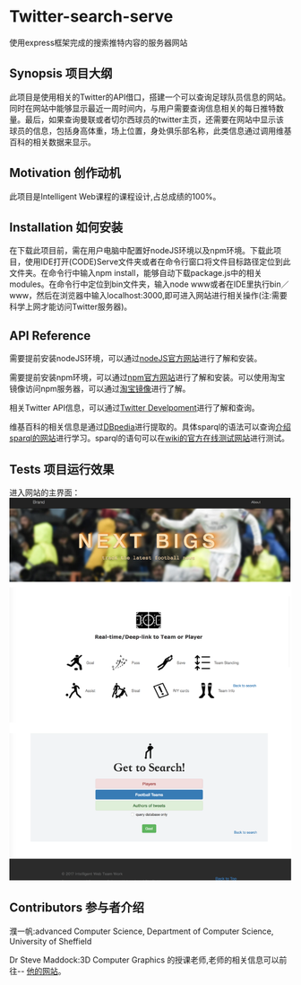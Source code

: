 # Twitter-search-serve
使用express框架完成的搜索推特内容的服务器网站
## Synopsis 项目大纲
此项目是使用相关的Twitter的API借口，搭建一个可以查询足球队员信息的网站。同时在网站中能够显示最近一周时间内，与用户需要查询信息相关的每日推特数量。最后，如果查询曼联或者切尔西球员的twitter主页，还需要在网站中显示该球员的信息，包括身高体重，场上位置，身处俱乐部名称，此类信息通过调用维基百科的相关数据来显示。
## Motivation 创作动机
此项目是Intelligent Web课程的课程设计,占总成绩的100%。
## Installation 如何安装
在下载此项目前，需在用户电脑中配置好nodeJS环境以及npm环境。下载此项目，使用IDE打开(CODE)Serve文件夹或者在命令行窗口将文件目标路径定位到此文件夹。在命令行中输入npm install，能够自动下载package.js中的相关modules。在命令行中定位到bin文件夹，输入node www或者在IDE里执行bin／www，然后在浏览器中输入localhost:3000,即可进入网站进行相关操作(注:需要科学上网才能访问Twitter服务器)。
## API Reference
需要提前安装nodeJS环境，可以通过[nodeJS官方网站](http://nodejs.cn/)进行了解和安装。

需要提前安装npm环境，可以通过[npm官方网站](https://www.npmjs.com/)进行了解和安装。可以使用淘宝镜像访问npm服务器，可以通过[淘宝镜像](http://npm.taobao.org/)进行了解。

相关Twitter API信息，可以通过[Twitter Develpoment](dev.twitter.com/)进行了解和查询。

维基百科的相关信息是通过[DBpedia](http://wiki.dbpedia.org/)进行提取的。具体sparql的语法可以查询[介绍sparql的网站](http://www.xjtushilei.com/2012/11/04/sparql%E5%AD%A6%E4%B9%A0sparql%E7%A4%BA%E4%BE%8B-dbpedia%E5%9C%A8%E7%BA%BF%E9%AA%8C%E8%AF%81/)进行学习。sparql的语句可以在[wiki的官方在线测试网站](http://dbpedia.org/sparql)进行测试。
## Tests 项目运行效果
进入网站的主界面：![](https://github.com/frayds/Twitter-search-serve/raw/master/mainPage.png)

## Contributors 参与者介绍
濮一帆:advanced Computer Science, Department of Computer Science, University of Sheffield

Dr Steve Maddock:3D Computer Graphics 的授课老师,老师的相关信息可以前往-- [他的网站](http://staffwww.dcs.shef.ac.uk/people/S.Maddock/index.shtml)。
